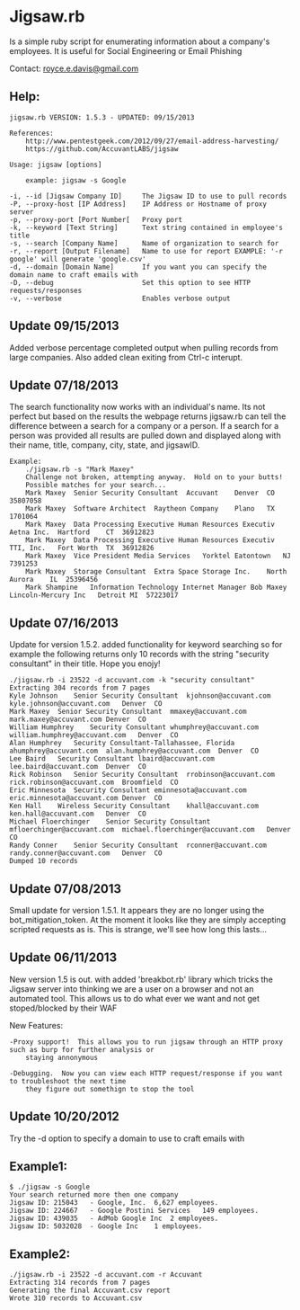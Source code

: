 Jigsaw.rb 
=========
Is a simple ruby script for enumerating information about a company's employees.
It is useful for Social Engineering or Email Phishing

Contact: royce.e.davis@gmail.com

Help:
-----
	jigsaw.rb VERSION: 1.5.3 - UPDATED: 09/15/2013

	References:
		http://www.pentestgeek.com/2012/09/27/email-address-harvesting/
		https://github.com/AccuvantLABS/jigsaw

	Usage: jigsaw [options]

		example: jigsaw -s Google
    	
	-i, --id [Jigsaw Company ID]     The Jigsaw ID to use to pull records
    -P, --proxy-host [IP Address]    IP Address or Hostname of proxy server
    -p, --proxy-port [Port Number[   Proxy port
    -k, --keyword [Text String]      Text string contained in employee's title
    -s, --search [Company Name]      Name of organization to search for
    -r, --report [Output Filename]   Name to use for report EXAMPLE: '-r google' will generate 'google.csv'
    -d, --domain [Domain Name]       If you want you can specify the domain name to craft emails with
    -D, --debug                      Set this option to see HTTP requests/responses
    -v, --verbose                    Enables verbose output


Update 09/15/2013
-----------------
Added verbose percentage completed output when pulling records from
large companies.
Also added clean exiting from Ctrl-c interupt.


Update 07/18/2013
-----------------
The search functionality now works with an individual's name.  Its not perfect but based on the results the webpage returns jigsaw.rb can tell the difference between a search for a company or a person.  If a search for a person was provided all results are pulled down and displayed along with their name, title, company, city, state, and jigsawID.

	Example:
		./jigsaw.rb -s "Mark Maxey"
		Challenge not broken, attempting anyway.  Hold on to your butts!
		Possible matches for your search...
		Mark Maxey	Senior Security Consultant	Accuvant	Denver	CO	35807058
		Mark Maxey	Software Architect	Raytheon Company	Plano	TX	1701064
		Mark Maxey	Data Processing Executive Human Resources Executiv	Aetna Inc.	Hartford	CT	36912823
		Mark Maxey	Data Processing Executive Human Resources Executiv	TTI, Inc.	Fort Worth	TX	36912826
		Mark Maxey	Vice President Media Services	Yorktel	Eatontown	NJ	7391253
		Mark Maxey	Storage Consultant	Extra Space Storage Inc.	North Aurora	IL	25396456
		Mark Shampine	Information Technology Internet Manager	Bob Maxey Lincoln-Mercury Inc	Detroit	MI	57223017


Update 07/16/2013
-----------------
Update for version 1.5.2.  added functionality for keyword searching so for example the following returns only 10 records
with the string "security consultant" in their title.  Hope you enojy!
	
	./jigsaw.rb -i 23522 -d accuvant.com -k "security consultant"
	Extracting 304 records from 7 pages
	Kyle Johnson	Senior Security Consultant	kjohnson@accuvant.com	kyle.johnson@accuvant.com	Denver	CO
	Mark Maxey	Senior Security Consultant	mmaxey@accuvant.com	mark.maxey@accuvant.com	Denver	CO
	William Humphrey	Security Consultant	whumphrey@accuvant.com	william.humphrey@accuvant.com	Denver	CO
	Alan Humphrey	Security Consultant-Tallahassee, Florida	ahumphrey@accuvant.com	alan.humphrey@accuvant.com	Denver	CO
	Lee Baird	Security Consultant	lbaird@accuvant.com	lee.baird@accuvant.com	Denver	CO
	Rick Robinson	Senior Security Consultant	rrobinson@accuvant.com	rick.robinson@accuvant.com	Broomfield	CO
	Eric Minnesota	Security Consultant	eminnesota@accuvant.com	eric.minnesota@accuvant.com	Denver	CO
	Ken Hall	Wireless Security Consultant	khall@accuvant.com	ken.hall@accuvant.com	Denver	CO
	Michael Floerchinger	Senior Security Consultant	mfloerchinger@accuvant.com	michael.floerchinger@accuvant.com	Denver	CO
	Randy Conner	Senior Security Consultant	rconner@accuvant.com	randy.conner@accuvant.com	Denver	CO
	Dumped 10 records


Update 07/08/2013
-----------------
Small update for version 1.5.1.  It appears they are no longer using the bot_mitigation_token.  At the moment it looks like they are simply accepting scripted requests as is.  This is strange, we'll see how long this lasts...


Update 06/11/2013
-----------------
New version 1.5 is out.  with added 'breakbot.rb' library which tricks the Jigsaw server
into thinking we are a user on a browser and not an automated tool.  This allows us to do what ever
we want and not get stoped/blocked by their WAF

New Features:

	-Proxy support!  This allows you to run jigsaw through an HTTP proxy such as burp for further analysis or 
		staying annonymous

	-Debugging.  Now you can view each HTTP request/response if you want to troubleshoot the next time
		they figure out somethign to stop the tool


Update 10/20/2012
-----------------
Try the -d option to specify a domain to use to craft emails with

Example1:
---------
	$ ./jigsaw -s Google
	Your search returned more then one company
	Jigsaw ID: 215043	- Google, Inc.	6,627 employees.
	Jigsaw ID: 224667	- Google Postini Services	149 employees.
	Jigsaw ID: 439035	- AdMob Google Inc	2 employees.
	Jigsaw ID: 5032028	- Google Inc	1 employees.


Example2:
---------
	./jigsaw.rb -i 23522 -d accuvant.com -r Accuvant
	Extracting 314 records from 7 pages
	Generating the final Accuvant.csv report
	Wrote 310 records to Accuvant.csv
